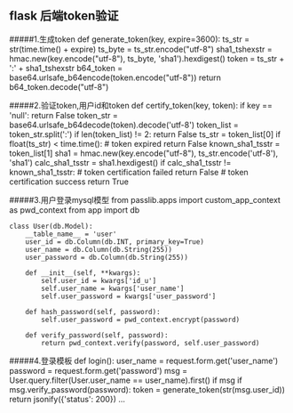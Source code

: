 ## flask 后端token验证

#####1.生成token
    def generate_token(key, expire=3600):
        ts_str = str(time.time() + expire)
        ts_byte = ts_str.encode("utf-8")
        sha1_tshexstr = hmac.new(key.encode("utf-8"), ts_byte, 'sha1').hexdigest()
        token = ts_str + ':' + sha1_tshexstr
        b64_token = base64.urlsafe_b64encode(token.encode("utf-8"))
        return b64_token.decode("utf-8")

#####2.验证token,用户id和token
    def certify_token(key, token):
        if key == 'null':
            return False
        token_str = base64.urlsafe_b64decode(token).decode('utf-8')
        token_list = token_str.split(':')
        if len(token_list) != 2:
            return False
        ts_str = token_list[0]
        if float(ts_str) < time.time():
            # token expired
            return False
        known_sha1_tsstr = token_list[1]
        sha1 = hmac.new(key.encode("utf-8"), ts_str.encode('utf-8'), 'sha1')
        calc_sha1_tsstr = sha1.hexdigest()
        if calc_sha1_tsstr != known_sha1_tsstr:
            # token certification failed
            return False
            # token certification success
        return True
        
#####3.用户登录mysql模型
    from passlib.apps import custom_app_context as pwd_context
    from app import db
    

    class User(db.Model):
        __table_name__ = 'user'
        user_id = db.Column(db.INT, primary_key=True)
        user_name = db.Column(db.String(255))
        user_password = db.Column(db.String(255))
    
        def __init__(self, **kwargs):
            self.user_id = kwargs['id_u']
            self.user_name = kwargs['user_name']
            self.user_password = kwargs['user_password']
    
        def hash_password(self, password):
            self.user_password = pwd_context.encrypt(password)
    
        def verify_password(self, password):
            return pwd_context.verify(password, self.user_password)
        
#####4.登录模板
    def login():
        user_name = request.form.get('user_name')
        password = request.form.get('password')
        msg = User.query.filter(User.user_name == user_name).first()
        if msg
            if msg.verify_password(password):
                token = generate_token(str(msg.user_id))
                return jsonify({'status': 200})
        ...
